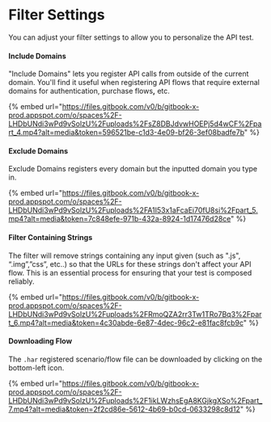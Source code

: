 # Filter Settings

You can adjust your filter settings to allow you to personalize the API test.

#### **Include Domains**

"Include Domains" lets you register API calls from outside of the current domain. You'll find it useful when registering API flows that require external domains for authentication, purchase flow&#x73;**,** etc.

{% embed url="https://files.gitbook.com/v0/b/gitbook-x-prod.appspot.com/o/spaces%2F-LHDbUNdi3wPd9vSolzU%2Fuploads%2FsZ8DBJdvwHOEPj5d4wCF%2Fpart_4.mp4?alt=media&token=596521be-c1d3-4e09-bf26-3ef08badfe7b" %}

#### Exclude Domains

Exclude Domains registers every domain but the inputted domain you type in.

{% embed url="https://files.gitbook.com/v0/b/gitbook-x-prod.appspot.com/o/spaces%2F-LHDbUNdi3wPd9vSolzU%2Fuploads%2FA1I53x1aFcaEi70fU8si%2Fpart_5.mp4?alt=media&token=7c848efe-971b-432a-8924-1d17476d28ce" %}

#### Filter Containing Strings

The filter will remove strings containing any input given (such as ".js", “.img”,”css”, etc..) so that the URLs for these strings don't affect your API flow. This is an essential process for ensuring that your test is composed reliably.

{% embed url="https://files.gitbook.com/v0/b/gitbook-x-prod.appspot.com/o/spaces%2F-LHDbUNdi3wPd9vSolzU%2Fuploads%2FRmoQZA2rr3Tw1TRo7Bq3%2Fpart_6.mp4?alt=media&token=4c30abde-6e87-4dec-96c2-e81fac8fcb9c" %}

#### Downloading Flow

The `.har` registered scenario/flow file can be downloaded by clicking on the bottom-left icon. <img src="../.gitbook/assets/Screen Shot 2022-08-14 at 4.31.20 PM.png" alt="" data-size="line">

{% embed url="https://files.gitbook.com/v0/b/gitbook-x-prod.appspot.com/o/spaces%2F-LHDbUNdi3wPd9vSolzU%2Fuploads%2F1ikLWzhsEgA8KGjkgXSo%2Fpart_7.mp4?alt=media&token=2f2cd86e-5612-4b69-b0cd-0633298c8d12" %}
